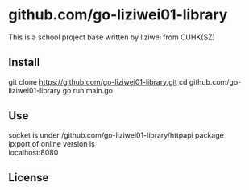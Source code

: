 # github.com/go-liziwei01-library

This is a school project base written by liziwei from CUHK(SZ)

## Install

git clone https://github.com/go-liziwei01-library.git
cd github.com/go-liziwei01-library
go run main.go

## Use

socket is under /github.com/go-liziwei01-library/httpapi package\
ip:port of online version is\
localhost:8080

## License

```
